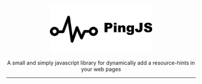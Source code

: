 <br>
<p align="center"><img src="logo.png" alt="PingJS" /></p>
<p align="center">A small and simply javascript library for dynamically add a resource-hints in your web pages</p>
<hr>